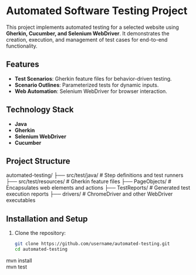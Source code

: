# Automated Software Testing Project  

This project implements automated testing for a selected website using **Gherkin, Cucumber, and Selenium WebDriver**. It demonstrates the creation, execution, and management of test cases for end-to-end functionality.  

## Features  
- **Test Scenarios**: Gherkin feature files for behavior-driven testing.  
- **Scenario Outlines**: Parameterized tests for dynamic inputs.  
- **Web Automation**: Selenium WebDriver for browser interaction.  

## Technology Stack  
- **Java**  
- **Gherkin**  
- **Selenium WebDriver**  
- **Cucumber**  

## Project Structure  
automated-testing/ ├── src/test/java/ # Step definitions and test runners
├── src/test/resources/ # Gherkin feature files
├── PageObjects/ # Encapsulates web elements and actions
├── TestReports/ # Generated test execution reports
├── drivers/ # ChromeDriver and other WebDriver executables


## Installation and Setup  

1. Clone the repository:  
   ```bash
   git clone https://github.com/username/automated-testing.git  
   cd automated-testing  
mvn install  
mvn test  
